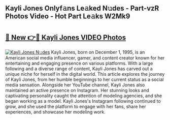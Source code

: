 ## Kayli Jones Onlyf𝚊ns Le𝚊ked N𝚞des - Part-vzR Photos Video - Hot Part Le𝚊ks W2Mk9

# <h2><a href="http://ab20065.deff.icu/?id=Kayli+Jones">🔗 New 👉🔴 Kayli Jones VIDEO Photos</a></h2>

[![Kayli Jones N𝚞des](https://i.imgur.com/rIISA9y.gif)](http://ab20065.deff.icu/?id=Kayli+Jones)
Kayli Jones, born on December 1, 1995, is an American social media influencer, gamer, and content creator known for her entertaining and engaging presence on various platforms. With a large following and a diverse range of content, Kayli Jones has carved out a unique niche for herself in the digital world. This article explores the journey of Kayli Jones, from her humble beginnings to her current status as a social media sensation. Alongside her YouTube channel, Kayli Jones also maintained an active presence on Instagram. Her stunning looks and captivating personality caught the attention of modeling agencies, and she began working as a model. Kayli Jones's Instagram following continued to grow, and she used the platform to engage with her fans, share her experiences, and showcase her modeling work.
